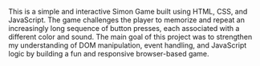This is a simple and interactive Simon Game built using HTML, CSS, and JavaScript. The game challenges the player to memorize and repeat an increasingly long sequence of button presses, each associated with a different color and sound. The main goal of this project was to strengthen my understanding of DOM manipulation, event handling, and JavaScript logic by building a fun and responsive browser-based game.
